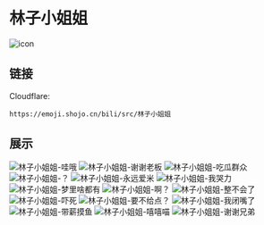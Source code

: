 # 林子小姐姐
![icon](https://emoji.shojo.cn/bili/src/林子小姐姐/icon.png)
## 链接
Cloudflare:
```
https://emoji.shojo.cn/bili/src/林子小姐姐
```
## 展示
![林子小姐姐-哇哦](https://emoji.shojo.cn/bili/src/林子小姐姐/林子小姐姐-哇哦.png)
![林子小姐姐-谢谢老板](https://emoji.shojo.cn/bili/src/林子小姐姐/林子小姐姐-谢谢老板.png)
![林子小姐姐-吃瓜群众](https://emoji.shojo.cn/bili/src/林子小姐姐/林子小姐姐-吃瓜群众.png)
![林子小姐姐-？](https://emoji.shojo.cn/bili/src/林子小姐姐/林子小姐姐-？.png)
![林子小姐姐-永远爱米](https://emoji.shojo.cn/bili/src/林子小姐姐/林子小姐姐-永远爱米.png)
![林子小姐姐-我哭力](https://emoji.shojo.cn/bili/src/林子小姐姐/林子小姐姐-我哭力.png)
![林子小姐姐-梦里啥都有](https://emoji.shojo.cn/bili/src/林子小姐姐/林子小姐姐-梦里啥都有.png)
![林子小姐姐-啊？](https://emoji.shojo.cn/bili/src/林子小姐姐/林子小姐姐-啊？.png)
![林子小姐姐-整不会了](https://emoji.shojo.cn/bili/src/林子小姐姐/林子小姐姐-整不会了.png)
![林子小姐姐-吓死](https://emoji.shojo.cn/bili/src/林子小姐姐/林子小姐姐-吓死.png)
![林子小姐姐-要不给点？](https://emoji.shojo.cn/bili/src/林子小姐姐/林子小姐姐-要不给点？.png)
![林子小姐姐-我闭嘴了](https://emoji.shojo.cn/bili/src/林子小姐姐/林子小姐姐-我闭嘴了.png)
![林子小姐姐-带薪摸鱼](https://emoji.shojo.cn/bili/src/林子小姐姐/林子小姐姐-带薪摸鱼.png)
![林子小姐姐-嘻嘻喵](https://emoji.shojo.cn/bili/src/林子小姐姐/林子小姐姐-嘻嘻喵.png)
![林子小姐姐-谢谢兄弟](https://emoji.shojo.cn/bili/src/林子小姐姐/林子小姐姐-谢谢兄弟.png)
